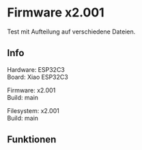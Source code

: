 # Firmware x2.001

Test mit Aufteilung auf verschiedene Dateien.

## Info

Hardware: ESP32C3  
Board: Xiao ESP32C3  

Firmware: x2.001  
Build: main

Filesystem: x2.001  
Build: main  

## Funktionen
